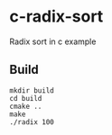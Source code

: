 # c-radix-sort
Radix sort in c example

## Build
```
mkdir build
cd build
cmake ..
make
./radix 100
